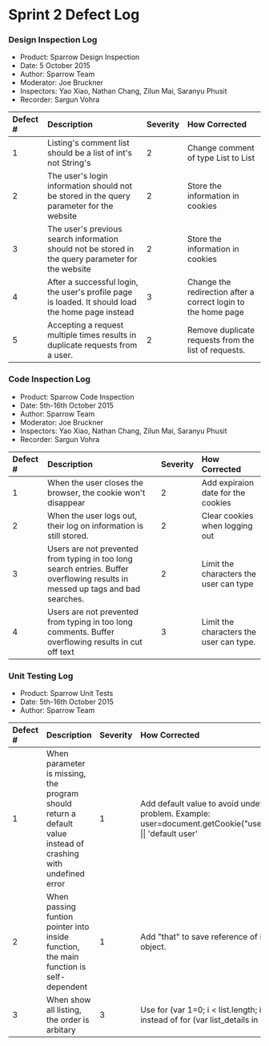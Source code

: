 Sprint 2 Defect Log
=======================

### Design Inspection Log

 - Product: Sparrow Design Inspection
 - Date: 5 October 2015
 - Author: Sparrow Team
 - Moderator: Joe Bruckner
 - Inspectors: Yao Xiao, Nathan Chang, Zilun Mai, Saranyu Phusit
 - Recorder: Sargun Vohra

| Defect # | Description                                                                            | Severity | How Corrected                                     |
|:---------|:---------------------------------------------------------------------------------------|:---------|:--------------------------------------------------|
|     1    | Listing's comment list should be a list of int's not String's                          |     2    | Change comment of type List<String> to List<Int>  |
|     2    | The user's login information should not be stored in the query parameter for the website                          |     2    | Store the information in cookies  |
|     3    | The user's previous search information should not be stored in the query parameter for the website |2| Store the information in cookies| 
|4| After a successful login, the user's profile page is loaded. It should load the home page instead| 3 | Change the redirection after a correct login to the home page 
|5| Accepting a request multiple times results in duplicate requests from a user. | 2 | Remove duplicate requests from the list of requests.


### Code Inspection Log

 - Product: Sparrow Code Inspection
 - Date: 5th-16th October 2015
 - Author: Sparrow Team
 - Moderator: Joe Bruckner
 - Inspectors: Yao Xiao, Nathan Chang, Zilun Mai, Saranyu Phusit
 - Recorder: Sargun Vohra

| Defect # | Description                                                              | Severity | How Corrected                                                                        |
|:---------|:-------------------------------------------------------------------------|:---------|:-------------------------------------------------------------------------------------|
|     1    | When the user closes the browser, the cookie won't disappear                       |     2    | Add expiraion date for the cookies  |
|2| When the user logs out, their log on information is still stored. | 2| Clear cookies when logging out|
|3| Users are not prevented from typing in too long search entries. Buffer overflowing results in messed up tags and bad searches. |2| Limit the characters the user can type|
|4| Users are not prevented from typing in too long comments. Buffer overflowing results in cut off text | 3| Limit the characters the user can type.|
### Unit Testing Log

- Product: Sparrow Unit Tests
- Date: 5th-16th October 2015
- Author: Sparrow Team

| Defect # | Description                                                              | Severity | How Corrected                                                                        |
|:---------|:-------------------------------------------------------------------------|:---------|:-------------------------------------------------------------------------------------|
|     1    | When parameter is missing, the program should return a default value instead of crashing with undefined error                          |     1    | Add default value to avoid undefined problem. Example: user=document.getCookie("username") \|\| 'default user'  |
|     2    | When passing funtion pointer into inside function, the main function is self-dependent                        |     1    | Add "that" to save reference of its own object. 
|     3    | When show all listing, the order is arbitary                        |     3    | Use for (var 1=0; i < list.length; i++) instead of for (var list_details in list) 




